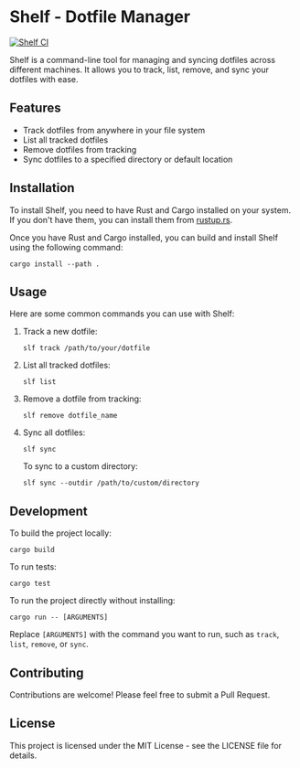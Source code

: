 # Shelf - Dotfile Manager

[![Shelf CI](https://github.com/ab22593k/shelf/actions/workflows/ci.yml/badge.svg)](https://github.com/ab22593k/shelf/actions/workflows/ci.yml)

Shelf is a command-line tool for managing and syncing dotfiles across different machines. It allows you to track, list, remove, and sync your dotfiles with ease.

## Features

- Track dotfiles from anywhere in your file system
- List all tracked dotfiles
- Remove dotfiles from tracking
- Sync dotfiles to a specified directory or default location

## Installation

To install Shelf, you need to have Rust and Cargo installed on your system. If you don't have them, you can install them from [rustup.rs](https://rustup.rs/).

Once you have Rust and Cargo installed, you can build and install Shelf using the following command:

```
cargo install --path .
```

## Usage

Here are some common commands you can use with Shelf:

1. Track a new dotfile:
   ```
   slf track /path/to/your/dotfile
   ```

2. List all tracked dotfiles:
   ```
   slf list
   ```

3. Remove a dotfile from tracking:
   ```
   slf remove dotfile_name
   ```

4. Sync all dotfiles:
   ```
   slf sync
   ```

   To sync to a custom directory:
   ```
   slf sync --outdir /path/to/custom/directory
   ```

## Development

To build the project locally:

```
cargo build
```

To run tests:

```
cargo test
```

To run the project directly without installing:

```
cargo run -- [ARGUMENTS]
```

Replace `[ARGUMENTS]` with the command you want to run, such as `track`, `list`, `remove`, or `sync`.

## Contributing

Contributions are welcome! Please feel free to submit a Pull Request.

## License

This project is licensed under the MIT License - see the LICENSE file for details.
